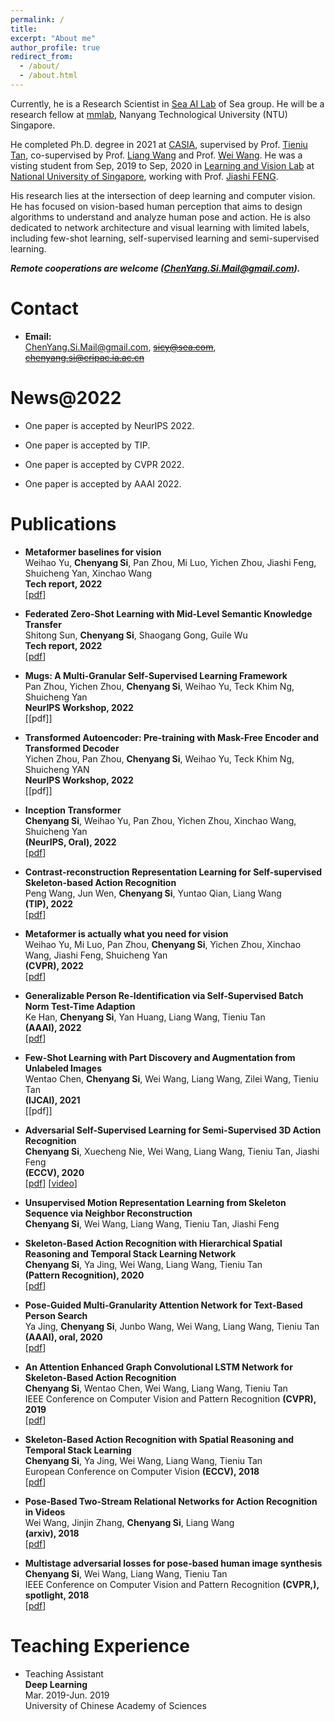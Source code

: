 ```yaml
---
permalink: /
title: 
excerpt: "About me"
author_profile: true
redirect_from: 
  - /about/
  - /about.html
---
```


Currently, he is a Research Scientist in [Sea AI Lab](https://sail.sea.com/) of Sea group. 
He will be a research fellow at [mmlab](https://www.mmlab-ntu.com/index.html), Nanyang Technological University (NTU) Singapore.

<!-- Before that,  -->
He completed Ph.D. degree in 2021 at [CASIA](http://english.ia.cas.cn/), supervised by Prof. [Tieniu Tan](http://cripac.ia.ac.cn/en/EN/column/item80.shtml), co-supervised by Prof. [Liang Wang](http://cripac.ia.ac.cn/en/EN/column/item125.shtml) and Prof. [Wei Wang](http://cripac.ia.ac.cn/en/EN/column/item118.shtml). He was a visting student from Sep, 2019 to Sep, 2020 in [Learning and Vision Lab](http://www.lv-nus.org/) at [National University of Singapore](http://www.nus.edu.sg/), working with  Prof. [Jiashi FENG](https://sites.google.com/site/jshfeng/home?authuser=0). 
<!-- I was a Research Scientist in Sea AI Lab of Sea group (2021-2022). -->
<!-- Before that, I received my bachelor's degree from Zhengzhou University.  -->
<!-- My research interests include computer vision and machine learning. -->


His research lies at the intersection of deep learning and computer vision. He has focused on vision-based human perception that aims to design       algorithms to understand and analyze human pose and action. He is also dedicated to network architecture and visual learning with limited labels, including few-shot learning, self-supervised learning and semi-supervised learning. 


***Remote cooperations are welcome (ChenYang.Si.Mail@gmail.com).***
  

# Contact

   * **Email:** <br /> ChenYang.Si.Mail@gmail.com, ~~sicy@sea.com~~, ~~chenyang.si@cripac.ia.ac.cn~~

<!--    * **Address:** <br /> <cite>No.95, Zhongguancun East Road,<br /> Haidian District,<br /> Beijing, P.R.China<br /> 100190</cite> -->
   



# News@2022
   * One paper is accepted by NeurIPS 2022.
   
   * One paper is accepted by TIP.
   
   * One paper is accepted by CVPR 2022.
   
   * One paper is accepted by AAAI 2022.
   
<!--    * One paper is accepted by IJCAI 2021.
   
   * One paper is accepted by ECCV 2020.
   
   * One paper is accepted by Pattern Recognition Journal. 
   
   * One paper is accepted by AAAI 2020.
    
   * One paper is accepted by CVPR 2019.

   * One paper is accepted by ECCV 2018.

   * One paper is accepted by CVPR 2018. -->



# Publications

* **Metaformer baselines for vision**<br /> Weihao Yu, **Chenyang Si**, Pan Zhou, Mi Luo, Yichen Zhou, Jiashi Feng, Shuicheng Yan, Xinchao Wang<br /> **Tech report, 2022**<br /> [[pdf](https://arxiv.org/pdf/2210.13452.pdf)] 

* **Federated Zero-Shot Learning with Mid-Level Semantic Knowledge Transfer**<br /> Shitong Sun, **Chenyang Si**, Shaogang Gong, Guile Wu<br /> **Tech report, 2022**<br /> [[pdf](https://arxiv.org/pdf/2208.13465.pdf)] 

* **Mugs: A Multi-Granular Self-Supervised Learning Framework**<br /> Pan Zhou, Yichen Zhou, **Chenyang Si**, Weihao Yu, Teck Khim Ng, Shuicheng Yan<br /> **NeurIPS Workshop, 2022**<br /> [[pdf]] 

* **Transformed Autoencoder: Pre-training with Mask-Free Encoder and Transformed Decoder**<br /> Yichen Zhou, Pan Zhou, **Chenyang Si**, Weihao Yu, Teck Khim Ng, Shuicheng YAN<br /> **NeurIPS Workshop, 2022**<br /> [[pdf]] 

* **Inception Transformer**<br /> **Chenyang Si**, Weihao Yu, Pan Zhou, Yichen Zhou, Xinchao Wang, Shuicheng Yan<br /> **(NeurIPS, Oral), 2022**<br /> [[pdf](https://arxiv.org/pdf/2205.12956.pdf)] 

* **Contrast-reconstruction Representation Learning for Self-supervised Skeleton-based Action Recognition**<br /> Peng Wang, Jun Wen, **Chenyang Si**, Yuntao Qian, Liang Wang<br /> **(TIP), 2022**<br /> [[pdf](https://arxiv.org/pdf/2111.11051.pdf)] 

* **Metaformer is actually what you need for vision**<br /> Weihao Yu, Mi Luo, Pan Zhou, **Chenyang Si**, Yichen Zhou, Xinchao Wang, Jiashi Feng, Shuicheng Yan<br /> **(CVPR), 2022**<br /> [[pdf](https://arxiv.org/pdf/2111.11418.pdf)] 

* **Generalizable Person Re-Identification via Self-Supervised Batch Norm Test-Time Adaption**<br /> Ke Han, **Chenyang Si**, Yan Huang, Liang Wang, Tieniu Tan<br /> **(AAAI), 2022**<br /> [[pdf](https://arxiv.org/pdf/2105.11874.pdf)] 

* **Few-Shot Learning with Part Discovery and Augmentation from Unlabeled Images**<br /> Wentao Chen, **Chenyang Si**, Wei Wang, Liang Wang, Zilei Wang, Tieniu Tan<br /> **(IJCAI), 2021**<br /> [[pdf]] 

* **Adversarial Self-Supervised Learning for Semi-Supervised 3D Action Recognition**<br /> **Chenyang Si**, Xuecheng Nie, Wei Wang, Liang Wang, Tieniu Tan, Jiashi Feng<br /> **(ECCV), 2020**<br /> [[pdf](https://arxiv.org/pdf/2007.05934.pdf)] [[video](https://www.youtube.com/watch?v=2YXIYf5yRe0)]

* **Unsupervised Motion Representation Learning from Skeleton Sequence via Neighbor Reconstruction**<br /> **Chenyang Si**, Wei Wang, Liang Wang, Tieniu Tan, Jiashi Feng<br /> 

* **Skeleton-Based Action Recognition with Hierarchical Spatial Reasoning and Temporal Stack Learning Network**<br /> **Chenyang Si**, Ya Jing, Wei Wang, Liang Wang, Tieniu Tan<br /> **(Pattern Recognition), 2020**<br /> [[pdf](https://www.sciencedirect.com/science/article/abs/pii/S0031320320303149)]


* **Pose-Guided Multi-Granularity Attention Network for Text-Based Person Search**<br /> Ya Jing, **Chenyang Si**, Junbo Wang, Wei Wang, Liang Wang, Tieniu Tan<br /> **(AAAI), oral, 2020**<br /> [[pdf](https://arxiv.org/pdf/1809.08440.pdf)]
<!-- <br /> ![Image](/images/paper/GALM1.jpg)  -->


* **An Attention Enhanced Graph Convolutional LSTM Network for Skeleton-Based Action Recognition**<br /> **Chenyang Si**, Wentao Chen,  Wei Wang, Liang Wang, Tieniu Tan<br /> IEEE Conference on Computer Vision and Pattern Recognition **(CVPR), 2019**<br /> [[pdf](https://arxiv.org/pdf/1902.09130.pdf)]
<!-- <br /> ![Image](/images/paper/agc-lstm1.png)  -->

* **Skeleton-Based Action Recognition with Spatial Reasoning and Temporal Stack Learning**<br /> **Chenyang Si**, Ya Jing, Wei Wang, Liang Wang, Tieniu Tan<br /> European Conference on Computer Vision **(ECCV), 2018**<br /> [[pdf](http://openaccess.thecvf.com/content_ECCV_2018/papers/Chenyang_Si_Skeleton-Based_Action_Recognition_ECCV_2018_paper.pdf)]
<!-- <br /> ![Image](/images/paper/STR-TSL1.png)  -->

* **Pose-Based Two-Stream Relational Networks for Action Recognition in Videos**<br /> Wei Wang, Jinjin Zhang, **Chenyang Si**, Liang Wang<br /> **(arxiv), 2018**<br /> [[pdf](https://arxiv.org/pdf/1805.08484.pdf)]
<!-- <br /> ![Image](/images/paper/psrn1.png)  -->

* **Multistage adversarial losses for pose-based human image synthesis**<br /> **Chenyang Si**, Wei Wang, Liang Wang, Tieniu Tan<br /> IEEE Conference on Computer Vision and Pattern Recognition **(CVPR,), spotlight, 2018**<br /> [[pdf](http://openaccess.thecvf.com/content_cvpr_2018/papers/Si_Multistage_Adversarial_Losses_CVPR_2018_paper.pdf)]
<!-- <br /> ![Image](/images/paper/MAL1.png)  -->


<!-- # Professional Service

* Conference reviewer: ICCV, CVPR, ECCV, AAAI, 


 -->

# Teaching Experience

* Teaching Assistant<br /> **Deep Learning**<br /> Mar. 2019-Jun. 2019<br /> University of Chinese Academy of Sciences




